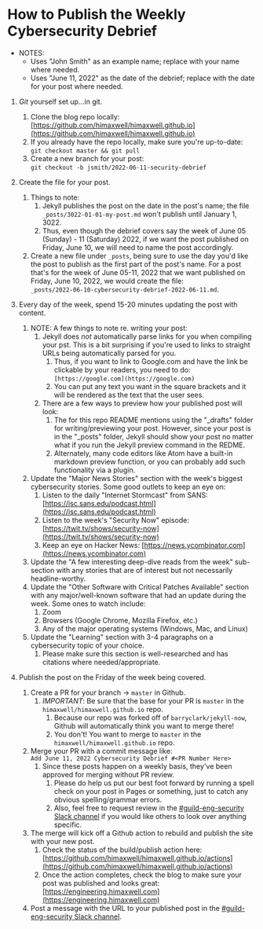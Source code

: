 # How to Publish the Weekly Cybersecurity Debrief

* NOTES:
  * Uses "John Smith" as an example name; replace with your name where needed.
  * Uses  "June 11, 2022" as the date of the debrief; replace with the date for your post where needed.

1. _Git_ yourself set up...in git.
    1. Clone the blog repo locally: [https://github.com/himaxwell/himaxwell.github.io](https://github.com/himaxwell/himaxwell.github.io)
    1. If you already have the repo locally, make sure you're up-to-date:  
    `git checkout master && git pull`
    1. Create a new branch for your post:  
    `git checkout -b jsmith/2022-06-11-security-debrief`

1. Create the file for your post.
    1. Things to note:
        1. Jekyll publishes the post on the date in the post's name; the file `_posts/3022-01-01-my-post.md` won't publish until January 1, 3022.
        1. Thus, even though the debrief covers say the week of June 05 (Sunday) - 11 (Saturday) 2022, if we want the post published on Friday, June 10, we will need to name the post accordingly.
    1. Create a new file under `_posts`, being sure to use the day you'd like the post to publish as the first part of the post's name. For a post that's for the week of June 05-11, 2022 that we want published on Friday, June 10, 2022, we would create the file:  
    `_posts/2022-06-10-cybersecurity-debrief-2022-06-11.md`.

1. Every day of the week, spend 15-20 minutes updating the post with content.
    1. NOTE: A few things to note re. writing your post:
        1. Jekyll does _not_ automatically parse links for you when compiling your pst. This is a bit surprising if you're used to links to straight URLs being automatically parsed for you.
            1. Thus, if you want to link to Google.com and have the link be clickable by your readers, you need to do:  
            `[https://google.com](https://google.com)`
            1. You can put any text you want in the square brackets and it will be rendered as the text that the user sees.
        1. There are a few ways to preview how your published post will look:
            1. The for this repo README mentions using the "_drafts" folder for writing/previewing your post. However, since your post is in the "_posts" folder, Jekyll should show your post no matter what if you run the Jekyll preview command in the REDME.
            1. Alternately, many code editors like Atom have a built-in markdown preview function, or you can probably add such functionality via a plugin.
    1. Update the "Major News Stories" section with the week's biggest cybersecurity stories. Some good outlets to keep an eye on:
        1. Listen to the daily "Internet Stormcast" from SANS: [https://isc.sans.edu/podcast.html](https://isc.sans.edu/podcast.html)
        1. Listen to the week's "Security Now" episode: [https://twit.tv/shows/security-now](https://twit.tv/shows/security-now)
        1. Keep an eye on Hacker News: [https://news.ycombinator.com](https://news.ycombinator.com)
    1. Update the "A few interesting deep-dive reads from the week" sub-section with any stories that are of interest but not necessarily headline-worthy.
    1. Update the "Other Software with Critical Patches Available" section with any major/well-known software that had an update during the week. Some ones to watch include:
        1. Zoom
        1. Browsers (Google Chrome, Mozilla Firefox, etc.)
        1. Any of the major operating systems (Windows, Mac, and Linux)
    1. Update the "Learning" section with 3-4 paragraphs on a cybersecurity topic of your choice.
        1. Please make sure this section is well-researched and has citations where needed/appropriate.

1. Publish the post on the Friday of the week being covered.
    1. Create a PR for your branch -> `master` in Github.
        1. *IMPORTANT*: Be sure that the base for your PR is `master` in the `himaxwell/himaxwell.github.io` repo.
            1. Because our repo was forked off of `barryclark/jekyll-now`, Github will automatically think you want to merge there!
            1. You don't! You want to merge to `master` in the `himaxwell/himaxwell.github.io` repo.
    1. Merge your PR with a commit message like:  
    `Add June 11, 2022 Cybersecurity Debrief #<PR Number Here>`
        1. Since these posts happen on a weekly basis, they've been approved for merging without PR review.
            1. Please do help us put our best foot forward by running a spell check on your post in Pages or something, just to catch any obvious spelling/grammar errors.
            1. Also, feel free to request review in the [#guild-eng-security Slack channel](https://app.slack.com/client/T040ZFA3W/C03HBUTJH4H) if you would like others to look over anything specific.
    1. The merge will kick off a Github action to rebuild and publish the site with your new post.
        1. Check the status of the build/publish action here: [https://github.com/himaxwell/himaxwell.github.io/actions](https://github.com/himaxwell/himaxwell.github.io/actions)
        1. Once the action completes, check the blog to make sure your post was published and looks great: [https://engineering.himaxwell.com](https://engineering.himaxwell.com)
    1. Post a message with the URL to your published post in the [#guild-eng-security Slack channel](https://app.slack.com/client/T040ZFA3W/C03HBUTJH4H).
